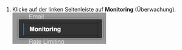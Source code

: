 1. Klicke auf der linken Seitenleiste auf **Monitoring** (Überwachung). ![Registerkarte „Monitoring“ (Überwachung)](/assets/images/enterprise/management-console/monitoring-tab.png)
